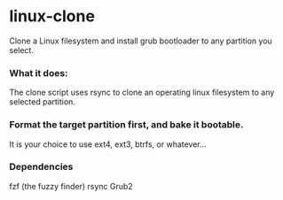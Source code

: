 # linux-clone
Clone a Linux filesystem and install grub bootloader to any partition you select.

### What it does:
The clone script uses rsync to clone an operating linux filesystem to any selected partition.

### Format the target partition first, and bake it bootable.
   It is your choice to use ext4, ext3, btrfs, or whatever...

### Dependencies
fzf (the fuzzy finder)
rsync
Grub2
